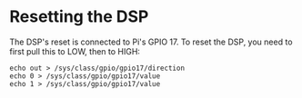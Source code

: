 # Resetting the DSP

The DSP's reset is connected to Pi's GPIO 17. To reset the DSP, you need to first pull this to LOW, then to HIGH:

```echo 17 > /sys/class/gpio/export
echo out > /sys/class/gpio/gpio17/direction
echo 0 > /sys/class/gpio/gpio17/value
echo 1 > /sys/class/gpio/gpio17/value
```
